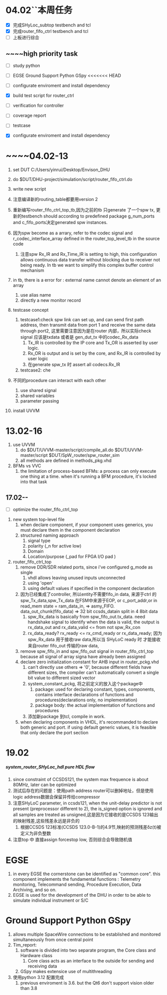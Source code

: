 # 04.02``本周任务

* [X]  完成SHyLoc_subtop testbench and tcl
* [X]  完成router_fifo_ctrl testbench and tcl
* [ ]  上板进行综合

## ~~~~high priority task

* [ ]  study python
* [ ]  EGSE Ground Support Python GSpy
  <<<<<<< HEAD

  * [ ]  configurate enviroment and install dependency
* [X]  build test script for router_ctrl
* [ ]  verification for controller

  * [ ]  coverage report
  * [ ]  testcase
* [X]  configurate enviroment and install dependency

# ~~~~04.02-13

1. set DUT C:/Users/yinrui/Desktop/Envison_DHU
2. do $DUT/DHU-project/simulation/script/router_fifo_ctrl.do
3. write new script
4. 注意编译新的routing_table都要用version 2
5. 重新编写router_fifo_ctrl_top_tb,因为之前的tb 只generate 了一个spw tx, 更新的testbench should according to predefined package g_num_ports and c_fifo_ports决定generated spw instances.
6. 因为spw become as a arrary, refer to the codec signal and r_codec_interface_array defined in the router_top_level_tb in the source code

   1. 注意spw Rx_IR and Rx_Time_IR is setting to high, this configuration allows continuous data transfer without blocking due to receiver not being ready. In tb we want to simplify this complex buffer control mechanism
7. in tb, there is a error for : external name cannot denote an element of an array

   1. use alias name
   2. directly a new monitor record
8. testcase concept

   1. testcase1:check spw link can set up, and can send first path address, then transmit data from port 1 and receive the same data through port2, 这里需要注意因为是在router 内部，所以实际check signal 应该是txdata 或者是 gen_dut_tx 中的codec_Rx_data
      1. Tx\_IR is controlled by the IP core and Tx\_OR is asserted by user logic.
      2. Rx_OR is output and is set by the core, and Rx_IR is controlled by user logic
      3. 在generate spw_tx 时 assert all codecs.Rx_IR
   2. testcase2: che
9. 不同的procedure can interact with each other

   1. use shared signal
   2. shared variables
   3. parameter passing
10. install UVVM

# 13.02-16

1. use UVVM
   1. do $DUT/UVVM-master/script/compile_all.do $DUT/UVVM-master/script $DUT/SpW_router/spw_router_sim
   2. all methods are defined in methods_pkg.vhd
2. BFMs vs VVC
   1. the limitation of process-based BFMs: a process can only execute one thing at a time. when it's running a BFM procedure, it's locked into that task

## 17.02--

* [ ]  optimize the router_fifo_ctrl_top

1. new system top-level file
   1. when declare component, if your component uses generics, you must declare them in the component declaration
   2. structured naming approach
      1. signal type
      2. polarity (_n for active low)
      3. Domain
      4. Location/purpose (_pad for FPGA I/O pad )
2. router_fifo_ctrl_top
   1. remove DDR/SDR related ports, since i've configured g_mode as single
      1. vhdl allows leaving unused inputs unconnected
      2. using 'open'
      3. using default values if specified in the component declaration
   2. 因为已经集成了controller, 所以entity不需要fifo_in data, 来源于ctrl 的spw_Tx_data,spw_Tx_data 在FSM中来源于EOP, or c_port_addr,or in read_mem state = ram_data_in, => asmy_FIFO. data_out_chunk(fifo_data) => 32 bit ccsds_datain split in 4 8bit data
      1. spw_Rx_data is basically from spw_fifo_out.tx_data. need handshake signal to identify when the data is valid, the output is rx_data_out and rx_data_valid <= from not spw_Rx_con
      2. rx_data_ready? rx_ready 	<= rx_cmd_ready or rx_data_ready;  因为spw_Rx_data 用于接收raw data,所以当 SHyLoC ready 时 才能接收来自router fifo_out 传输的raw data,
   3. remove spw_fifo_in and spw_fifo_out signal in router_fifo_ctrl_top because all signal of array signa have already been assigned
   4. declare zero initialization constant for AHB input in router_pckg.vhd
      1. can't directly use others => '0', because different fields have different sizes, the compiler can't automatically convert a single bit value to different sized vector
      2. system_constant_pckg, 将之前定义的放入这个package中
         1. package: used for declaring constant, types, components, contains interface declarations of functions and procedures(declarations only, no implementation)
         2. package body: the actual implementation of functions and procedures
      3. 添加新package 到tcl, compile in work.
   5. when declaring components in VHDL, it's recommanded to declare both generic and port. if using default generic values, it is feasible that only declare the port section

# 19.02

##### system_router_SHyLoc_hdl  pure HDL flow

1. since constraint of CCSDS121, the system max frequence is about 80MHz, later can be optimized
2. 测试后存在的问题是：使用path address router可以删掉地址，但是使用logic address数据会保留并传给compressor
3. 注意SHyLoC parameter, in ccsds121, when the unit-delay predictor is not present (preprocessor different to 2), the is_signed option is ignored and all samples are treated as unsigned,这是因为它接收的是CCSDS 123输出的映射残差,这些残差永远是非负的
   1. 根据CCSDS 123标准(CCSDS 123.0-B-1)的4.9节,映射的预测残差δz(t)被定义为非负整数
4. 注意top 中 直接assign forcestop low, 否则综合会导致随机值

# EGSE

1. in every EGSE the cornerstone can be identified as "common core". this component implements the fundamental functions : Telemetry monitoring, Telecommand sending, Procedure Execution, Data Archiving, and so on.
2. EGSE is used for the development of the DHU in order to be able to simulate individual instrument or S/C

# Ground Support Python GSpy

1. allows multiple SpaceWire connections to be established and monitored simultaneously from once central point
2. Tim_report:
   1. software is divided into two separate program, the Core class and Hardware class
      1. Core class acts as an interface to the outside for sending and receiving data
   2. GSpy makes extensice use of multithreading
3. 使用python 3.12 配置完成
   1. previous enviroment is 3.6. but the Qt6 don't support vision older than 3.8
